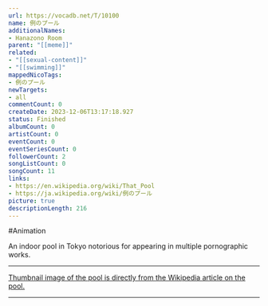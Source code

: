 ```yaml
---
url: https://vocadb.net/T/10100
name: 例のプール
additionalNames: 
- Hanazono Room
parent: "[[meme]]"
related:
- "[[sexual-content]]"
- "[[swimming]]"
mappedNicoTags:
- 例のプール
newTargets:
- all
commentCount: 0
createDate: 2023-12-06T13:17:18.927
status: Finished
albumCount: 0
artistCount: 0
eventCount: 0
eventSeriesCount: 0
followerCount: 2
songListCount: 0
songCount: 11
links: 
- https://en.wikipedia.org/wiki/That_Pool
- https://ja.wikipedia.org/wiki/例のプール
picture: true
descriptionLength: 216
---
```


#Animation

An indoor pool in Tokyo notorious for appearing in multiple pornographic works.

---

[Thumbnail image of the pool is directly from the Wikipedia article on the pool.](https://ja.wikipedia.org/wiki/Hanazono_Room#プール)

---


